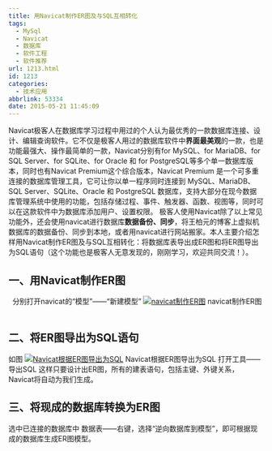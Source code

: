```yaml
---
title: 用Navicat制作ER图及与SQL互相转化
tags:
  - MySql
  - Navicat
  - 数据库
  - 软件工程
  - 软件推荐
url: 1213.html
id: 1213
categories:
  - 技术应用
abbrlink: 53334
date: 2015-05-21 11:45:09
---
```


Navicat极客人在数据库学习过程中用过的个人认为最优秀的一款数据库连接、设计、编辑查询软件。它不仅是极客人用过的数据库软件中**界面最美观**的一款，也是功能最强大、操作最简单的一款，Navicat分别有for MySQL、for MariaDB、for SQL Server、for SQLite、for Oracle 和 for PostgreSQL等多个单一数据库版本，同时也有Navicat Premium这个综合版本，Navicat Premium 是一个可多重连接的数据库管理工具，它可让你以单一程序同时连接到 MySQL、MariaDB、SQL Server、SQLite、Oracle 和 PostgreSQL 数据库，支持大部分在现今数据库管理系统中使用的功能，包括存储过程、事件、触发器、函数、视图等，同时可以在这款软件中为数据库添加用户、设置权限。 极客人使用Navicat除了以上常见功能外，还会使用navicat进行数据库**数据备份、同步**，将王柏元的博客上虚拟机数据库的数据备份、同步到本地，或者用navicat进行网站搬家。本人主要介绍怎样用Navicat制作ER图及与SQL互相转化：将数据库表导出成ER图和将ER图导出为SQL语句（这个功能也是极客人无意发现的，刚刚学习，欢迎共同交流！）。

一、用Navicat制作ER图
---------------

  分别打开navicat的“模型”——“新建模型” [![navicat制作ER图](http://baiyuan.wang/wp-content/uploads/2015/05/navicatForER_compressed.jpg)](http://baiyuan.wang/wp-content/uploads/2015/05/navicatForER_compressed.jpg) navicat制作ER图  

二、将ER图导出为SQL语句
--------------

如图 [![Navicat根据ER图导出为SQL](http://baiyuan.wang/wp-content/uploads/2015/05/EXportToSQL_compressed.jpg)](http://baiyuan.wang/wp-content/uploads/2015/05/EXportToSQL_compressed.jpg) Navicat根据ER图导出为SQL 打开工具——导出SQL 这样只要设计出ER图，所有的建表语句，包括主键、外键关系，Navicat将自动为我们生成。

三、将现成的数据库转换为ER图
---------------

选中已连接的数据库中 数据表——右键，选择“逆向数据库到模型”，即可根据现成的数据库生成ER图模型。